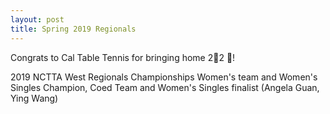 ```yaml
---
layout: post
title: Spring 2019 Regionals
---
```

Congrats to Cal Table Tennis for bringing home 2🏅️2 🥈!

2019 NCTTA West Regionals Championships Women's team and Women's Singles Champion, Coed Team and Women's Singles finalist (Angela Guan, Ying Wang)
